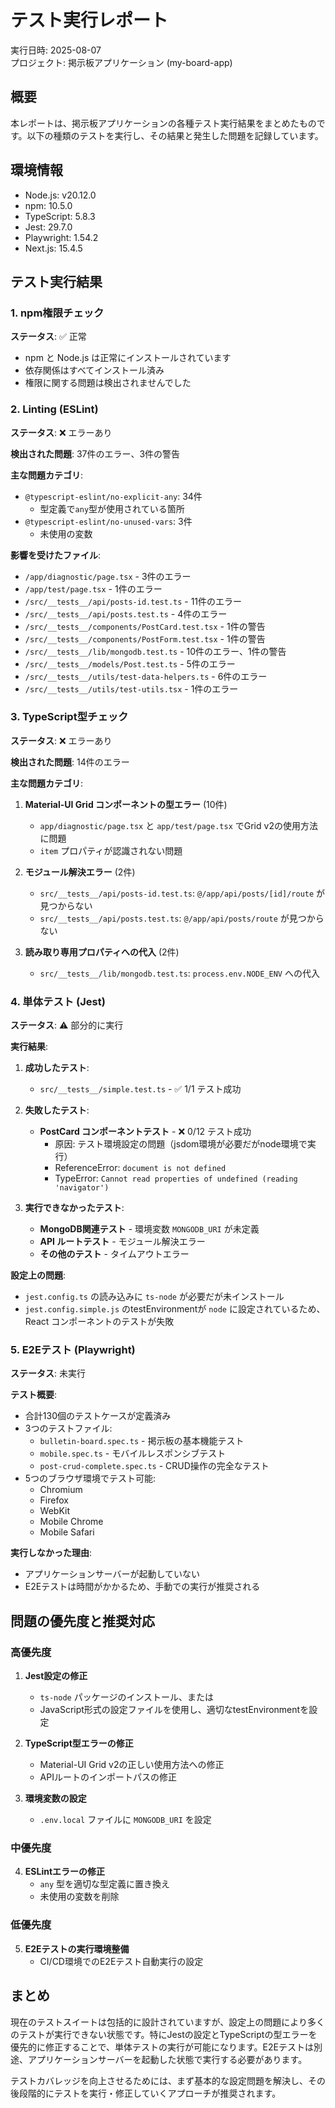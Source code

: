 # テスト実行レポート

実行日時: 2025-08-07  
プロジェクト: 掲示板アプリケーション (my-board-app)

## 概要

本レポートは、掲示板アプリケーションの各種テスト実行結果をまとめたものです。以下の種類のテストを実行し、その結果と発生した問題を記録しています。

## 環境情報

- Node.js: v20.12.0
- npm: 10.5.0
- TypeScript: 5.8.3
- Jest: 29.7.0
- Playwright: 1.54.2
- Next.js: 15.4.5

## テスト実行結果

### 1. npm権限チェック

**ステータス**: ✅ 正常

- npm と Node.js は正常にインストールされています
- 依存関係はすべてインストール済み
- 権限に関する問題は検出されませんでした

### 2. Linting (ESLint)

**ステータス**: ❌ エラーあり

**検出された問題**: 37件のエラー、3件の警告

**主な問題カテゴリ**:
- `@typescript-eslint/no-explicit-any`: 34件
  - 型定義で`any`型が使用されている箇所
- `@typescript-eslint/no-unused-vars`: 3件
  - 未使用の変数

**影響を受けたファイル**:
- `/app/diagnostic/page.tsx` - 3件のエラー
- `/app/test/page.tsx` - 1件のエラー
- `/src/__tests__/api/posts-id.test.ts` - 11件のエラー
- `/src/__tests__/api/posts.test.ts` - 4件のエラー
- `/src/__tests__/components/PostCard.test.tsx` - 1件の警告
- `/src/__tests__/components/PostForm.test.tsx` - 1件の警告
- `/src/__tests__/lib/mongodb.test.ts` - 10件のエラー、1件の警告
- `/src/__tests__/models/Post.test.ts` - 5件のエラー
- `/src/__tests__/utils/test-data-helpers.ts` - 6件のエラー
- `/src/__tests__/utils/test-utils.tsx` - 1件のエラー

### 3. TypeScript型チェック

**ステータス**: ❌ エラーあり

**検出された問題**: 14件のエラー

**主な問題カテゴリ**:

1. **Material-UI Grid コンポーネントの型エラー** (10件)
   - `app/diagnostic/page.tsx` と `app/test/page.tsx` でGrid v2の使用方法に問題
   - `item` プロパティが認識されない問題

2. **モジュール解決エラー** (2件)
   - `src/__tests__/api/posts-id.test.ts`: `@/app/api/posts/[id]/route` が見つからない
   - `src/__tests__/api/posts.test.ts`: `@/app/api/posts/route` が見つからない

3. **読み取り専用プロパティへの代入** (2件)
   - `src/__tests__/lib/mongodb.test.ts`: `process.env.NODE_ENV` への代入

### 4. 単体テスト (Jest)

**ステータス**: ⚠️ 部分的に実行

**実行結果**:

1. **成功したテスト**:
   - `src/__tests__/simple.test.ts` - ✅ 1/1 テスト成功

2. **失敗したテスト**:
   - **PostCard コンポーネントテスト** - ❌ 0/12 テスト成功
     - 原因: テスト環境設定の問題（jsdom環境が必要だがnode環境で実行）
     - ReferenceError: `document is not defined`
     - TypeError: `Cannot read properties of undefined (reading 'navigator')`

3. **実行できなかったテスト**:
   - **MongoDB関連テスト** - 環境変数 `MONGODB_URI` が未定義
   - **API ルートテスト** - モジュール解決エラー
   - **その他のテスト** - タイムアウトエラー

**設定上の問題**:
- `jest.config.ts` の読み込みに `ts-node` が必要だが未インストール
- `jest.config.simple.js` のtestEnvironmentが `node` に設定されているため、React コンポーネントのテストが失敗

### 5. E2Eテスト (Playwright)

**ステータス**: 未実行

**テスト概要**:
- 合計130個のテストケースが定義済み
- 3つのテストファイル:
  - `bulletin-board.spec.ts` - 掲示板の基本機能テスト
  - `mobile.spec.ts` - モバイルレスポンシブテスト
  - `post-crud-complete.spec.ts` - CRUD操作の完全なテスト
- 5つのブラウザ環境でテスト可能:
  - Chromium
  - Firefox
  - WebKit
  - Mobile Chrome
  - Mobile Safari

**実行しなかった理由**:
- アプリケーションサーバーが起動していない
- E2Eテストは時間がかかるため、手動での実行が推奨される

## 問題の優先度と推奨対応

### 高優先度

1. **Jest設定の修正**
   - `ts-node` パッケージのインストール、または
   - JavaScript形式の設定ファイルを使用し、適切なtestEnvironmentを設定

2. **TypeScript型エラーの修正**
   - Material-UI Grid v2の正しい使用方法への修正
   - APIルートのインポートパスの修正

3. **環境変数の設定**
   - `.env.local` ファイルに `MONGODB_URI` を設定

### 中優先度

4. **ESLintエラーの修正**
   - `any` 型を適切な型定義に置き換え
   - 未使用の変数を削除

### 低優先度

5. **E2Eテストの実行環境整備**
   - CI/CD環境でのE2Eテスト自動実行の設定

## まとめ

現在のテストスイートは包括的に設計されていますが、設定上の問題により多くのテストが実行できない状態です。特にJestの設定とTypeScriptの型エラーを優先的に修正することで、単体テストの実行が可能になります。E2Eテストは別途、アプリケーションサーバーを起動した状態で実行する必要があります。

テストカバレッジを向上させるためには、まず基本的な設定問題を解決し、その後段階的にテストを実行・修正していくアプローチが推奨されます。